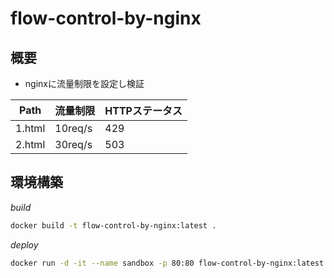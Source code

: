 # flow-control-by-nginx

## 概要

- nginxに流量制限を設定し検証

|Path|流量制限|HTTPステータス|
|--|--|--|
|1.html|10req/s|429|
|2.html|30req/s|503|

## 環境構築

*build*

```sh
docker build -t flow-control-by-nginx:latest .
```

*deploy*

```sh
docker run -d -it --name sandbox -p 80:80 flow-control-by-nginx:latest
```
